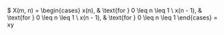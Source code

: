 
$ X(m, n) = 
    \begin{cases}
      x(n), & \text{for } 0 \leq n \leq 1 \\
      x(n - 1), & \text{for } 0 \leq n \leq 1 \\
      x(n - 1), & \text{for } 0 \leq n \leq 1
    \end{cases}
    = xy
